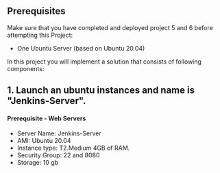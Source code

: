 ## Prerequisites
Make sure that you have completed and deployed project 5 and 6 before attempting this Project:

-  One Ubuntu Server (based on Ubuntu 20.04)

In this project you will implement a solution that consists of following components:

## 1. Launch an ubuntu instances and name is "Jenkins-Server".

#### Prerequisite - Web Servers
+ Server Name: Jenkins-Server
+ AMI:  Ubuntu 20.04 
+ Instance type:  T2.Medium 4GB of RAM.
+ Security Group: 22 and 8080
+ Storage: 10 gb